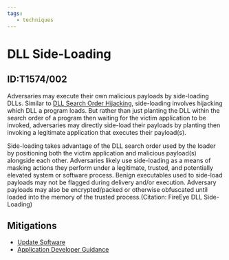 ```yaml
---
tags:
   - techniques
---
```

# DLL Side-Loading
## ID:T1574/002
Adversaries may execute their own malicious payloads by side-loading DLLs. Similar to [DLL Search Order Hijacking](techniques/T1574/001), side-loading involves hijacking which DLL a program loads. But rather than just planting the DLL within the search order of a program then waiting for the victim application to be invoked, adversaries may directly side-load their payloads by planting then invoking a legitimate application that executes their payload(s).

Side-loading takes advantage of the DLL search order used by the loader by positioning both the victim application and malicious payload(s) alongside each other. Adversaries likely use side-loading as a means of masking actions they perform under a legitimate, trusted, and potentially elevated system or software process. Benign executables used to side-load payloads may not be flagged during delivery and/or execution. Adversary payloads may also be encrypted/packed or otherwise obfuscated until loaded into the memory of the trusted process.(Citation: FireEye DLL Side-Loading)
## Mitigations
* [Update Software](mitigations/M1051)
* [Application Developer Guidance](mitigations/M1013)
